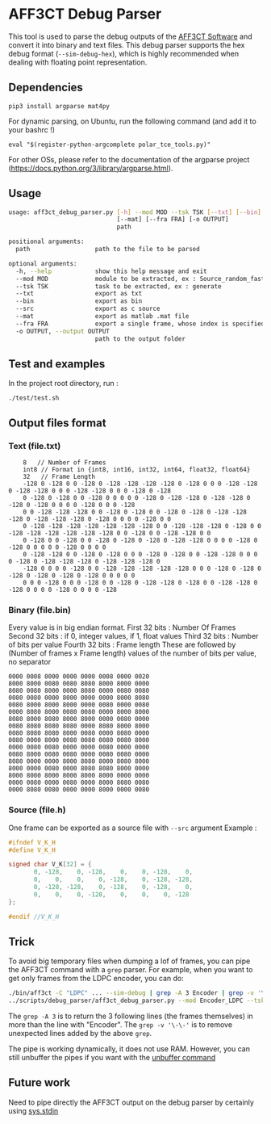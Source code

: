 # AFF3CT Debug Parser

This tool is used to parse the debug outputs of the [AFF3CT Software](https://aff3ct.github.io) and convert it into binary and text files.
This  debug parser supports the hex debug format (`--sim-debug-hex`), which is highly recommended when dealing with floating point representation.

## Dependencies
```
pip3 install argparse mat4py
```
For dynamic parsing, on Ubuntu, run the following command (and add it to your bashrc !)
```
eval "$(register-python-argcomplete polar_tce_tools.py)"
```
For other OSs, please refer to the documentation of the argparse project (https://docs.python.org/3/library/argparse.html).


## Usage
```bash
usage: aff3ct_debug_parser.py [-h] --mod MOD --tsk TSK [--txt] [--bin] [--src]
                              [--mat] [--fra FRA] [-o OUTPUT]
                              path

positional arguments:
  path                  path to the file to be parsed

optional arguments:
  -h, --help            show this help message and exit
  --mod MOD             module to be extracted, ex : Source_random_fast
  --tsk TSK             task to be extracted, ex : generate
  --txt                 export as txt
  --bin                 export as bin
  --src                 export as c source
  --mat                 export as matlab .mat file
  --fra FRA             export a single frame, whose index is specified
  -o OUTPUT, --output OUTPUT
                        path to the output folder
```
## Test and examples
In the project root directory, run : 

	./test/test.sh

## Output files format
### Text (file.txt)
```
	8   // Number of Frames
	int8 // Format in {int8, int16, int32, int64, float32, float64}
	32   // Frame Length
	-128 0 -128 0 0 -128 0 -128 -128 -128 -128 0 -128 0 0 0 -128 -128 0 -128 -128 0 0 0 -128 -128 0 0 0 -128 0 -128
	0 -128 0 -128 0 0 -128 0 0 0 0 0 -128 0 -128 -128 0 -128 -128 0 -128 0 -128 0 0 0 0 -128 0 0 0 -128
	0 0 -128 -128 -128 0 0 -128 0 -128 0 0 -128 0 -128 0 -128 -128 -128 0 -128 -128 -128 0 -128 0 0 0 0 -128 0 0
	0 -128 -128 -128 -128 -128 -128 -128 0 0 -128 -128 -128 0 -128 0 0 -128 -128 -128 -128 -128 -128 0 0 -128 0 0 -128 -128 0 0
	0 -128 0 0 -128 0 0 -128 0 -128 0 -128 0 -128 -128 0 0 0 0 -128 0 -128 0 0 0 0 0 -128 0 0 0 0
	0 -128 -128 0 0 -128 0 -128 0 0 0 -128 0 -128 0 0 -128 -128 0 0 0 0 -128 0 -128 -128 -128 0 -128 -128 -128 0
	-128 0 0 0 0 -128 0 0 -128 -128 -128 -128 -128 0 0 0 -128 0 -128 0 -128 0 -128 0 -128 0 -128 0 0 0 0 0
	0 0 0 -128 0 0 0 -128 0 0 -128 0 -128 -128 0 -128 0 0 -128 -128 0 -128 0 0 0 0 -128 0 0 0 0 -128
```
### Binary (file.bin)
Every value is in big endian format.
First 32 bits : Number Of Frames
Second 32 bits : if 0, integer values, if 1, float values
Third 32 bits : Number of bits per value
Fourth 32 bits : Frame length
These are followed by (Number of frames x Frame length) values of the number of bits per value, no separator
```
0000 0008 0000 0000 0000 0008 0000 0020
8000 8000 0080 0080 8080 8000 8000 0000
8080 0080 8000 0000 8080 0000 0080 0080
0080 0080 0000 8000 0000 0000 8000 8080
0080 8000 8000 8000 0000 0080 0000 0080
0000 8080 8000 0080 0080 0000 8000 8000
8080 8000 8080 8000 8000 0000 0080 0000
0080 8080 8080 8080 0000 8080 8000 8000
0080 8080 8080 8000 0080 0000 8080 0000
0080 0000 8000 0080 0080 0080 0080 8000
0000 0080 0080 0000 0000 0080 0000 0000
0080 8000 0080 0080 0000 0080 0080 0000
8080 0000 0000 8000 8080 8000 8080 8000
8000 0000 0080 0000 8080 8080 8000 0000
8000 8000 8000 8000 8000 8000 0000 0000
0000 0080 0000 0080 0000 8000 8080 0080
0000 8080 0080 0000 0000 8000 0000 0080
```

### Source (file.h)
One frame can be exported as a source file with `--src` argument
Example :
```c
#ifndef V_K_H
#define V_K_H

signed char V_K[32] = {
	   0, -128,    0, -128,    0,    0, -128,    0,
	   0,    0,    0,    0, -128,    0, -128, -128,
	   0, -128, -128,    0, -128,    0, -128,    0,
	   0,    0,    0, -128,    0,    0,    0, -128
};

#endif //V_K_H
```


## Trick
To avoid big temporary files when dumping a lof of frames, you can pipe the AFF3CT command with a `grep` parser.
For example, when you want to get only frames from the LDPC encoder, you can do:
```bash
./bin/aff3ct -C "LDPC" ... --sim-debug | grep -A 3 Encoder | grep -v '\-\-' > debug
../scripts/debug_parser/aff3ct_debug_parser.py --mod Encoder_LDPC --tsk encode --txt debug
```

The `grep -A 3` is to return the 3 following lines (the frames themselves) in more than the line with "Encoder".
The `grep -v '\-\-'` is to remove unexpected lines added by the above `grep`.

The pipe is working dynamically, it does not use RAM.
However, you can still unbuffer the pipes if you want with the [unbuffer command](https://unix.stackexchange.com/questions/25372/turn-off-buffering-in-pipe?utm_medium=organic&utm_source=google_rich_qa&utm_campaign=google_rich_qa)


## Future work
Need to pipe directly the AFF3CT output on the debug parser by certainly using [sys.stdin](https://stackoverflow.com/questions/1450393/how-do-you-read-from-stdin-in-python?utm_medium=organic&utm_source=google_rich_qa&utm_campaign=google_rich_qa)
